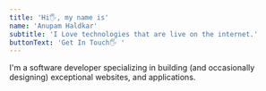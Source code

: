 ```yaml
---
title: 'Hi🖐, my name is'
name: 'Anupam Haldkar'
subtitle: 'I Love technologies that are live on the internet.'
buttonText: 'Get In Touch🖐 '
---
```


I'm a software developer specializing in building (and occasionally designing) exceptional websites, and applications.

